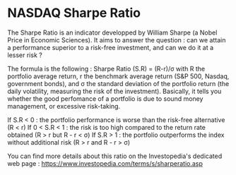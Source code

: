 # NASDAQ Sharpe Ratio


The Sharpe Ratio is an indicator developped by William Sharpe (a Nobel Price in Economic Sciences). It aims to answer the question : can we attain a performance superior to a risk-free investment, and can we do it at a lesser risk ?

The formula is the following : Sharpe Ratio (S.R) = (R-r)/σ with R the portfolio average return, r the benchmark average return (S&P 500, Nasdaq, government bonds), and σ the standard deviation of the portfolio return (the daily volatility, measuring the risk of the investment). 
Basically, it tells you whether the good perfomance of a portfolio is due to sound money management, or excessive risk-taking.

If S.R < 0 : the portfolio performance is worse than the risk-free alternative (R < r)
If 0 < S.R < 1 : the risk is too high compared to the return rate obtained (R > r but R - r < σ)
If S.R > 1 : the portfolio outperforms the index without additional risk (R > r and R - r > σ)

You can find more details about this ratio on the Investopedia's dedicated web page : https://www.investopedia.com/terms/s/sharperatio.asp
